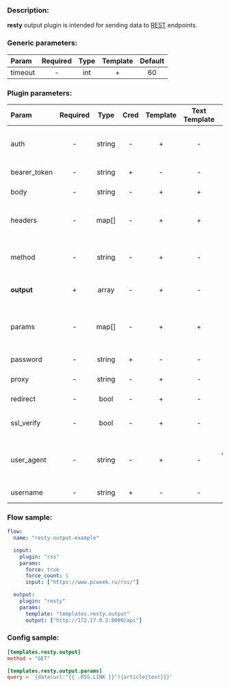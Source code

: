 ### Description:

**resty** output plugin is intended for sending data to [REST](https://en.wikipedia.org/wiki/Representational_state_transfer) endpoints.


### Generic parameters:

| Param   | Required | Type | Template | Default |
|:--------|:--------:|:----:|:--------:|:-------:|
| timeout |    -     | int  |    +     |   60    |


### Plugin parameters:

| Param        | Required | Type   | Cred | Template | Text Template | Default           | Example                         | Description                               |
|:-------------|:--------:|:------:|:----:|:--------:|:-------------:|:-----------------:|:-------------------------------:|:------------------------------------------|
| auth         | -        | string | -    | +        | -             | ""                | "basic"                         | Auth method (basic, bearer).              |
| bearer_token | -        | string | +    | -        | -             | ""                | "qwerty"                        | Bearer token.                             |
| body         | -        | string | -    | +        | +             | ""                | "{"foo": "bar"}"                | Request body.                             |
| headers      | -        | map[]  | -    | +        | +             | map[]             | see example                     | Dynamic list of request headers.          |
| method       | -        | string | -    | +        | -             | "GET"             | "POST"                          | Request method (GET, POST).               |
| **output**   | +        | array  | -    | +        | -             | "[]"              | ["https://freegeoip.app/json/"] | List of REST endpoints.                   |
| params       | -        | map[]  | -    | +        | +             | map[]             | see example                     | Dynamic list of request query parameters. |
| password     | -        | string | +    | -        | -             | ""                | ""                              | Basic auth password.                      |
| proxy        | -        | string | -    | +        | -             | ""                | "http://127.0.0.1:8080"         | Proxy settings.                           |
| redirect     | -        | bool   | -    | +        | -             | true              | false                           | Follow redirects.                         |
| ssl_verify   | -        | bool   | -    | +        | -             | true              | false                           | Verify server certificate.                |
| user_agent   | -        | string | -    | +        | -             | "gosquito v3.7.0" | "webchela 1.0"                  | Custom User-Agent for feed access.        |
| username     | -        | string | +    | -        | -             | ""                | ""                              | Basic auth username.                      |


### Flow sample:

```yaml
flow:
  name: "resty-output-example"

  input:
    plugin: "rss"
    params:
      force: true
      force_count: 1
      input: ["https://www.pcweek.ru/rss/"]

  output:
    plugin: "resty"
    params:
      template: "templates.resty.output"
      output: ["http://172.17.0.2:8080/api"]
```

### Config sample:

```toml
[templates.resty.output]
method = "GET"

[templates.resty.output.params]
query = '{data(url:"{{ .RSS.LINK }}"){article{text}}}'

```



